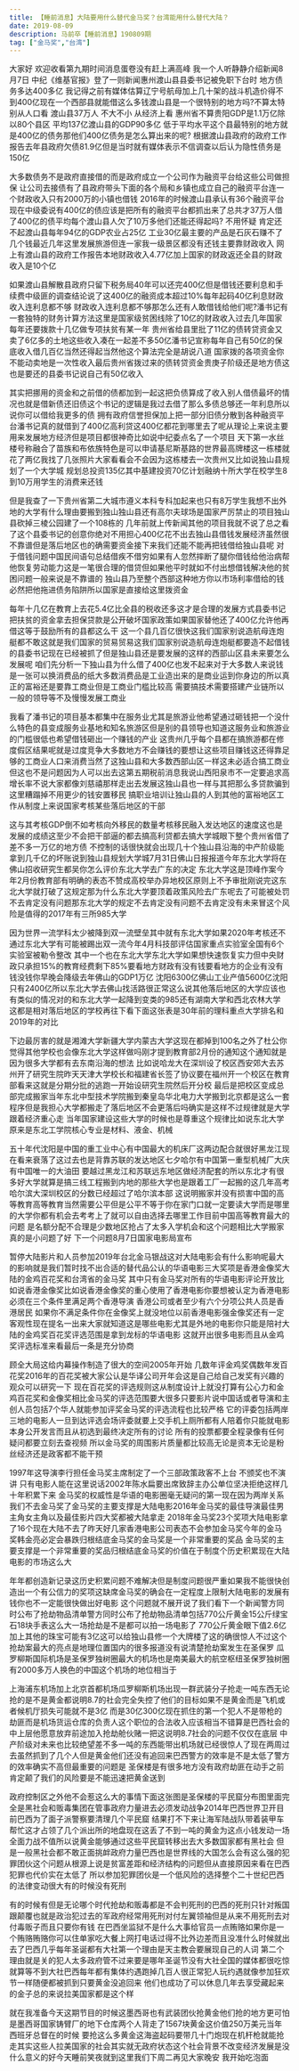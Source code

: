 ```yaml
---
title: 【睡前消息】大陆要用什么替代金马奖？台湾能用什么替代大陆？
date: 2019-08-09
description: 马前卒【睡前消息】190809期
tag: ["金马奖","台湾"]
---
```


大家好 欢迎收看第九期时间消息蛋卷没有赶上满高峰 我一个人听静静介绍新闻8月7日 中纪《维基官报》登了一则新闻惠州渡山县县委书记被免职下台时 地方债务多达400多亿
我记得之前有媒体估算辽宁号航母加上几十架的战斗机造价得不到400亿现在一个西部县就能借这么多钱渡山县是一个很特别的地方吗?不算太特别从人口看 渡山县37万人 不大不小
从经济上看 惠州省不算贵阳GDP是1.1万亿除以80个县区 平均137亿渡山县的GDP90多亿 低于平均水平这个县最特别的地方就是400亿的债务那他们400亿债务是怎么算出来的呢?
根据渡山县政府的政府工作报告去年县政府欠债81.9亿但是当时就有媒体表示不信调查以后认为隐性债务是150亿

大多数债务不是政府直接借的而是政府成立一个公司作为融资平台给这些公司做担保 让公司去接债有了县政府带头下面的各个局和乡镇也成立自己的融资平台连一个财政收入只有2000万的小镇也借钱
2016年的时候渡山县承认有36个融资平台现在中级委说有400亿的债应该是把所有的融资平台都抓出来了总共才37万人借了400亿的债平均每个渡山县人欠了10万多他们还能还得起吗?
不用怀疑 肯定还不起渡山县每年94亿的GDP农业占25亿 工业30亿最主要的产品是石灰石赚不了几个钱最近几年这里发展旅游但连一家我一级景区都没有还钱主要靠财政收入
网上有渡山县的政府工作报告本地财政收入4.77亿加上国家的财政返还全县的财政收入是10个亿

如果渡山县解散县政府只留下税务局40年可以还完400亿但是借钱还要利息和手续费中级匪的调查结论说了这400亿的融资成本超过10%每年起码40亿利息财政收入连利息都不够
财政收入连利息都不够那怎么还有人敢借钱给他们呢?潘书记有一套独特的财务计算方法这里是国家级贫困线除了10亿的财政收入过去几年国家每年还要拨款十几亿做专项扶贫有某一年
贵州省给县里批了11亿的债转贷资金又卖了6亿多的土地这些收入凑在一起差不多50亿潘书记宣称每年自己有50亿的保底收入借几百亿当然还得起当然他这个算法完全是胡说八道
国家拨的各项资金你不能动卖地是一次性收入最后贵州省拨过来的债转贷资金贵庚子阶级还是地方债这也是要还的县委书记说自己有50亿收入

其实把挪用的资金和之前借的债都加到一起这把负债算成了收入别人借债最坏的情况也就是借新债还旧债这个书记的逻辑是我过去借了那么多债总够还一年利息所以说你可以借给我更多的债
拥有政府信誉担保加上把一部分旧债分散到各种融资平台潘书记真的就借到了400亿高利贷这400亿都花到哪里去了呢从理论上来说主要用来发展地方经济但是项目都很神奇比如说中纪委点名了一个项目
天下第一水丝楼号称融合了苗族和布依族特色是可以申请基尼斯基路的世界最高牌楼这一栋楼就花了两亿我找了几张照片大家看看会不会因为这栋楼去一次贵州又比如说独山县规划了一个大学城
规划总投资135亿其中基建投资70亿计划融纳十所大学在校学生8到10万用学生的消费来还钱

但是我查了一下贵州省第二大城市遵义本科专科加起来也只有8万学生我想不出外地的大学有什么理由要搬到独山独山县还有高尔夫球场是国家严厉禁止的项目独山县砍掉三棱公园建了一个108栋的
几年前就上传新闻其他的项目我就不说了总之看了这个县委书记的创意你绝对不用担心400亿花不出去独山县借钱发展经济虽然很不靠谱但是落后地区也的确需要资金接下来我们还能不能再把钱借给独山县呢
对于借钱问题中国民间语句总结借疾不借穷如果有人忽然摔断了腿你借钱给他治病帮他恢复劳动能力这是一笔很合理的借贷但如果他平时就如不付出想借钱解决他的贫困问题一般来说是不靠谱的
独山县乃至整个西部这种地方你以市场利率借给的钱必然把他拖进债务陷阱所以国家是直接给这里拨资金

每年十几亿在教育上去花5.4亿比全县的税收还多这才是合理的发展方式县委书记把扶贫的资金拿去担保贷款是公开破坏国家政策如果国家替他还了400亿允许他再借这等于鼓励所有的县都这么干
这一个县几百亿很快这我们国家别说造航母连炮艇都不敢这就是我们国家的贸易贸易这我们国家别说造航母连炮艇都要造不起借钱的县委书记现在已经被抓了但是独山县还是要发展的这样的西部山区县未来要怎么发展呢
咱们先分析一下独山县为什么借了400亿也发不起来对于大多数人来说钱是一张可以换消费品的纸大多数消费品是工业造出来的是商业运到你身边的所以真正的富裕还是要靠工商业但是工商业门槛比较高
需要搞技术需要搭建产业链所以一般的领导等不及慢慢发展工商业

我看了潘书记的项目基本都集中在服务业尤其是旅游业他希望通过砸钱把一个没什么特色的县变成服务业基地和知名旅游区但是别的县领导也知道这服务业和旅游业的门槛很低也希望借钱砸出一个赚钱的产业
这贵州几乎每个县都在搞旅游都在修度假区结果呢就是过度竞争大多数地方不会赚钱的要想让这些项目赚钱这还得靠足够的工商业人口来消费当然了这独山县和大多数西部山区一样这未必适合搞工商业
但这也不是问题因为人可以出去这第五期税前消息我说山西阳泉市不一定要追求高增长率不说大家都像刘慈禧那样走出去发展这独山县也一样与其把那么多贷款骗到这里糟蹋掉不用更少的钱安置移民
搞职业培训让独山县的人到其他的富裕地区工作从制度上来说国家考核某些落后地区的干部

这与其考核GDP倒不如考核向外移民的数量考核移民融入发达地区的速度这也是发展的成绩这至少不会把干部逼的都去搞高利贷都去搞大学城眼下整个贵州省借了差不多一万亿的地方债
不控制的话很快就会出现几十个独山县沿海的中产阶级能拿到几千亿的坏账说到独山县规划大学城7月31日佛山日报报道今年东北大学将在佛山招收研究生都吴你怎么评价东北大学去广东的决定
东北大学这是顶峰作案今年2月份教育部有明确的表态不赞成高校举办异地校区原则上不予审批刚说完这东北大学就打破了这规定那为什么东北大学要顶着政策风险去广东呢去了可能被处罚
不去肯定没有问题那东北大学的规定不去肯定没有问题不去肯定没有未来冒这个风险是值得的2017年有三所985大学

因为世界一流学科太少被降到双一流壁垒其中就有东北大学如果2020年考核还不通过东北大学有可能被踢出双一流今年4月科技部评估国家重点实验室全国有6个实验室被勒令整改
其中一个也在东北大学东北大学如果想快速恢复实力但中央财政只承担15%的教育经费剩下85%要看地方财政有没有钱要看地方的企业有没有钱没钱你早晚会降级去年佛山的GDP1万亿
沈阳6300亿佛山工业产值5600亿沈阳只有2400亿所以东北大学去佛山找活路很正常这么说其他落后地区的大学应该也有类似的情况对的和东北大学一起降到变类的985还有湖南大学和西北农林大学
这都是相对落后地区的学校再往下看下面这张表是30年前的理科重点大学排名和2019年的对比

下边最厉害的就是湘滩大学新疆大学内蒙古大学这现在都掉到100名之外了杜公你觉得其他学校也会像东北大学这样做吗刚才提到教育部2月份的通知这个通知就是因为很多大学都有去东南沿海的想法
比如说哈龙大在深圳设了校区西安郊大去苏州开了研究生院昨天天津大学校长和福建省长签了协议要在福州开一个校区在教育部看来这就是分期分批的逃跑一开始设研究生院然后开分校
最后是把校区变成总部完成搬家当年东北中型技术学院搬到秦皇岛华北电力大学搬到北京都是这么一套程序但是我担心大学都搬走了落后地区不会更落后吗确实是这样不过规律就是大学跟着经济重心走
当年国家建设这些大学的时候也是尊重这个规律比如说东北大学原来是东北工学院核心专业是材料、液金、机械

五十年代沈阳是中国的重工业中心有中国最大的机床厂这两边配合就很好黑龙江现在看来衰落了这过去也是背靠苏联的发达地区七夕哈尔有中国第一重型机械厂大庆有中国唯一的大油田
要越过黑龙江和苏联远东地区做经济配套的所以东北才有很多好大学就算是搞三线工程搬到内地的那些大学也是跟着工厂一起搬的这几年高考哈尔滨大深圳校区的分数已经超过了哈尔滨本部
这说明搬家并没有损害中国的高等教育高等教育当然需要公平但是公平不等于你在家门口就一定要读大学而是哪里的大学你都有机会去考考上了就可以自由选择去哪里工作目前中国高等教育最大的问题
是名额分配不合理是少数地区抢占了太多入学机会和这个问题相比大学搬家真的是小问题了好 下一个问题8月7日国家电影局宣布

暂停大陆影片和人员参加2019年台北金马银战这对大陆电影会有什么影响呢最大的影响就是我们暂时找不出合适的替代品公认的华语电影三大奖项是香港金像奖大陆的金鸡百花奖和台湾省的金马奖
其中只有金马奖对所有的华语电影评论开放比如说香港金像奖比如说香港金像奖的重心使用了香港电影你要想被认定为香港电影必须在三个条件里满足两个香港导演 香港公司或者至少有六个分项公共人员是香港居民
如果你不满足条件你在金像奖上就没地位以前香港电影强金像奖还有一定客观性现在提名一出来大家就知道这是哪些电影尤其是外地的电影你只能是陪衬大陆的金鸡奖百花奖评选范围是拿到龙标的华语电影
这就开出很多电影而且从金鸡奖评选标准来看最后一条是充分协商

顾全大局这给内幕操作制造了很大的空间2005年开始 几数年评金鸡奖偶数年发百花奖2016年的百花奖被大家公认是华译公司开年会这是自己给自己发奖有兴趣的观众可以研究一下
现在百花奖的评选规则这从制度设计上就没打算有公心力和金鸡百花奖和金像奖相比金马奖的评选范围要大很多只要影片说中国话或者导演和主创人员包括7个华人就能参加评奖金马奖的评选流程也比较严格
它的评委包括两岸三地的电影人一旦到达评选会场评委就要上交手机上厕所都有人陪着你只能就电影本身公开发言而且从初选到最终决定所有的讨论 所有的投票都要全程录像有任何疑问都要立刻去查视频
所以金马奖的周围影片质量都比较高无论是资本无论是粉丝经济还是政客都不能干预

1997年这导演李行担任金马奖主席制定了一个三部政策政客不上台 不颁奖也不演讲 只有电影人能在这里说话2002年陈水扁要出席致辞主办公单位坚决拒绝这样几十年积累下来
金马奖的权威性是华语的电影圈毫无疑问的第一现在因为两岸关系我们不去金马奖了金马奖的主要支撑是大陆电影2016年金马奖的最佳导演最佳男主角女主角以及最佳影片四大奖都被大陆拿走
2018年金马奖23个奖项大陆电影拿了16个现在大陆不去了昨天好几家香港电影公司表态不会参加金马奖今年的金马奖韩金亮必定会暴跌归根结底金马奖的金马奖是一个非常重要的奖品
金马奖的主要支撑是一个非常重要的奖品归根结底金马奖的价值在于制度个历史积累现在大陆电影的市场这么大

年年都创造新记录这历史积累问题不难解决但是制度问题很严重如果我不能很快创造出一个有公信力的奖项这缺席金马奖的确会在一定程度上限制大陆电影的发展有钱你也不一定能很快做出好电影
这个问题就不展开说了我们看下一个新闻警方同时公布了抢劫物品清单警方同时公布了抢劫物品清单包括770公斤黄金15公斤绿宝石18块手表这么大一场抢劫是不是都可以拍一场电影了
770公斤黄金眼下值2.6亿加上其他的珠宝可能有3亿这可以给独山县修一个大牌楼了这的确很惊人不过这个抢劫案最大的亮点是地理位置国内的很多报道没有说清楚抢劫案发生在圣保罗
瓜罗柳斯国际机场是圣保罗独树圈最大的机场也是南美最大的航空枢纽圣保罗独树圈有2000多万人换色的中国这个机场的地位相当于

上海浦东机场加上北京首都机场瓜罗柳斯机场出现一群武装分子抢走一吨东西无论抢的是不是黄金都说明8.7的社会完全失控了他们的目标如果不是黄金而是飞机或者候机厅损失可能就不是3亿
而是30亿300亿现在抓住的第一个犯人不是带枪的劫匪而是机场货运仓库的负责人这个职位的合法收入应该相当不错算是巴西社会的中上层他愿意放弃前途加入抢劫舱伙赌一把这说明8.7社会的问题不仅仅在底层
中产阶级对未来也比较绝望差不多一吨的东西能带出机场就已经很惊人了现在两周过去虽然抓到了几个人但是黄金他们还没有追回来巴西警方的效率是不是太低了警方的效率确实不高但最重要的问题是
圣保楼是有很多地方没有政府劫匪在动手之前肯定颠了我们的风险要是不能迅速把黄金送到

政府控制区之外他不会惹这么大的事情下面这张图是圣保楼的平民窟分布图里面完全是黑社会和贩毒集团在管事政府力量进去必须发动战争2014年巴西世界卫开目前巴西为了面子派警察要清理几个平民窟
结果打不下来让海军陆战队带着装甲车帮忙这才占领了几个派出所的地盘现在这丢了不到一吨的黄金为这点小钱发动一场全面力战不值所以说黄金能够通过这些平民窟转移出去大多数国家都有黑社会
但是一般黑社会都不敢正面挑衅政府力量巴西也是世界线的大国怎么会有这么强的犯罪团伙这个问题从根源上说是贫富差距和经济结构的问题但从直接原因来看在巴西犯罪也代价实在太低了
所以参加犯罪团伙是一个低风险的选择整个二十世纪巴西的法律变动很大有的时候没有死刑

有的时候有但是无论哪个时代抢劫和贩毒都是不会判死刑的巴西的死刑只针对叛国跟颠覆也就是政治犯过去的军政府经常用死刑对付左翼领袖但是从来不用死刑去对付毒贩子而且只要你有钱
在巴西坐监狱不是什么大事给官员一点贿赂如果你是一个贿赂贿赂你可以住单家吃大餐上网打电话过得不比外边差而且没准什么时候就出去了巴西几乎每年圣诞都有大社第一个理由是天主教会要展现自己的人词
第二个理由就是关的犯人太多政府管不过来要是哪年圣诞节没有大社全国的媒体都很吃惊就算等不到大社巴西每年都有集体约遇跑掉几百人很正常犯人玩约遇就像参加狂欢节一样随便都被抓到只要黄金没追回来
他们也成功了可以休息几年去享受藏起来的金子总的来说拉美国家都是这个样

就在我准备今天这期节目的时候这墨西哥也有武装团伙抢黄金他们抢的地方更可怕是墨西哥国家铸臂厂的地下仓库两个人背走了1567块黄金这价值250万美元当年西班牙总督在的时候
要抢这么多黄金这海盗起码要带几十门炮现在机杆枪就能抢走其实这些人拉美国家的社会其实就无政府状态这个社会背景不改变经济发展是没什么意义的好今天睡前笑夜就到这里我们下周二再见大家晚安
我开始吃泡面
